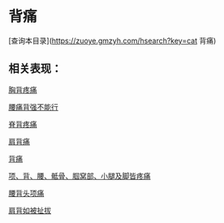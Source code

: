 # 背痛
[查询本目录](https://zuoye.gmzyh.com/hsearch?key=cat 背痛)

## 相关表现：

[胸背疼痛](https://zuoye.gmzyh.com/search?key=胸背疼痛)
[腰痛背强不能行](https://zuoye.gmzyh.com/search?key=腰痛背强不能行)
[脊背疼痛](https://zuoye.gmzyh.com/search?key=脊背疼痛)
[肩背痛](https://zuoye.gmzyh.com/search?key=肩背痛)
[背痛](https://zuoye.gmzyh.com/search?key=背痛)
[项、背、腰、骶骨、腘窝部、小腿及脚皆疼痛](https://zuoye.gmzyh.com/search?key=项、背、腰、骶骨、腘窝部、小腿及脚皆疼痛)
[腰背头项痛](https://zuoye.gmzyh.com/search?key=腰背头项痛)
[肩背如被扯拔](https://zuoye.gmzyh.com/search?key=肩背如被扯拔)